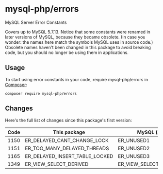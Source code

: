 mysql-php/errors
===========

MySQL Server Error Constants

Covers up to MySQL 5.7.13. Notice that some constants were renamed in later
versions of MySQL, because they became obsolete. (In case you wonder: the names
here match the symbols MySQL uses in source code.) Obsolete names haven't been
changed in this package to avoid breaking code, but you should no longer be
using them in applications. 

## Usage

To start using error constants in your code, require mysql-php/errors in [Composer](https://getcomposer.org/):

```
composer require mysql-php/errors
```

## Changes

Here's the full list of changes since this package's first version:

| Code | This package | MySQL (as of 5.7.8) |
| ---: | ------------ | ------------------- |
| 1150 | ER_DELAYED_CANT_CHANGE_LOCK | ER_UNUSED1 |
| 1151 | ER_TOO_MANY_DELAYED_THREADS | ER_UNUSED2 |
| 1165 | ER_DELAYED_INSERT_TABLE_LOCKED | ER_UNUSED3 |
| 1349 | ER_VIEW_SELECT_DERIVED | ER_VIEW_SELECT_DERIVED_UNUSED |

